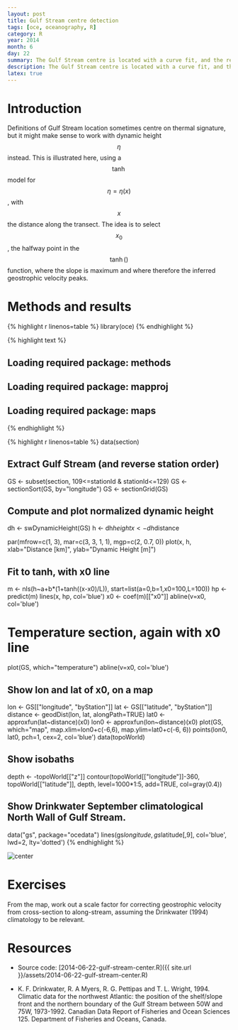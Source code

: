 ```yaml
---
layout: post
title: Gulf Stream centre detection
tags: [oce, oceanography, R]
category: R
year: 2014
month: 6
day: 22
summary: The Gulf Stream centre is located with a curve fit, and the results compared with climatology.
description: The Gulf Stream centre is located with a curve fit, and the results compared with climatology.
latex: true
---
```


# Introduction

Definitions of Gulf Stream location sometimes centre on thermal signature, but it might make sense to work with dynamic height $$\eta$$ instead.  This is illustrated here, using a $$\tanh$$ model for $$\eta=\eta(x)$$, with $$x$$ the distance along the transect.  The idea is to select $$x_ 0$$, the halfway point in the $$\tanh()$$ function, where the slope is maximum and where therefore the inferred geostrophic velocity peaks.

# Methods and results


{% highlight r linenos=table %}
library(oce)
{% endhighlight %}



{% highlight text %}
## Loading required package: methods
## Loading required package: mapproj
## Loading required package: maps
{% endhighlight %}



{% highlight r linenos=table %}
data(section)
## Extract Gulf Stream (and reverse station order)
GS <- subset(section, 109<=stationId & stationId<=129)
GS <- sectionSort(GS, by="longitude")
GS <- sectionGrid(GS)
## Compute and plot normalized dynamic height
dh <- swDynamicHeight(GS)
h <- dh$height
x <- dh$distance

par(mfrow=c(1, 3), mar=c(3, 3, 1, 1), mgp=c(2, 0.7, 0))
plot(x, h, xlab="Distance [km]", ylab="Dynamic Height [m]")

## Fit to tanh, with x0 line
m <- nls(h~a+b*(1+tanh((x-x0)/L)), start=list(a=0,b=1,x0=100,L=100))
hp <- predict(m)
lines(x, hp, col='blue')
x0 <- coef(m)[["x0"]]
abline(v=x0, col='blue')

# Temperature section, again with x0 line
plot(GS, which="temperature")
abline(v=x0, col='blue')

## Show lon and lat of x0, on a map
lon <- GS[["longitude", "byStation"]]
lat <- GS[["latitude", "byStation"]]
distance <- geodDist(lon, lat, alongPath=TRUE)
lat0 <- approxfun(lat~distance)(x0)
lon0 <- approxfun(lon~distance)(x0)
plot(GS, which="map",
     map.xlim=lon0+c(-6,6), map.ylim=lat0+c(-6, 6))
points(lon0, lat0, pch=1, cex=2, col='blue')
data(topoWorld)
## Show isobaths
depth <- -topoWorld[["z"]]
contour(topoWorld[["longitude"]]-360, topoWorld[["latitude"]], depth,
        level=1000*1:5, add=TRUE, col=gray(0.4))
## Show Drinkwater September climatological North Wall of Gulf Stream.
data("gs", package="ocedata")
lines(gs$longitude, gs$latitude[,9], col='blue', lwd=2, lty='dotted')
{% endhighlight %}

![center](http://dankelley.github.io/figs/2014-06-22-gulf-stream-center/unnamed-chunk-1.png) 

# Exercises

From the map, work out a scale factor for correcting geostrophic velocity from cross-section to along-stream, assuming the Drinkwater (1994) climatology to be relevant.

# Resources

* Source code: [2014-06-22-gulf-stream-center.R]({{ site.url }}/assets/2014-06-22-gulf-stream-center.R)

* K. F. Drinkwater, R. A Myers, R. G. Pettipas and T. L. Wright, 1994.
 Climatic data for the northwest Atlantic: the position of the shelf/slope
 front and the northern boundary of the Gulf Stream between 50W and 75W,
 1973-1992.  Canadian Data Report of Fisheries and Ocean Sciences 125.
 Department of Fisheries and Oceans, Canada. 


